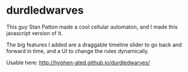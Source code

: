# durdledwarves
This guy Stan Patton made a cool cellular automaton, and I made this javascript version of it.

The big features I added are a draggable timeline slider to go back and forward in time, and a UI to change the rules dynamically.

Usable here: http://hyphen-ated.github.io/durdledwarves/
